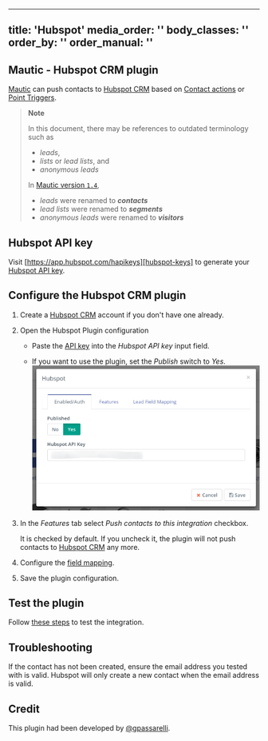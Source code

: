 ---
title: 'Hubspot'
media_order: ''
body_classes: ''
order_by: ''
order_manual: ''
----------------------

## Mautic - Hubspot CRM plugin

[Mautic] can push contacts to [Hubspot CRM] based on [Contact actions][testing] or [Point Triggers][points].

> **Note**
>
> In this document, there may be references to outdated terminology such as
>
> - _leads_,
> - _lists_ or _lead lists_, and
> - _anonymous leads_
>
> In [Mautic version `1.4`][release-1.4.0],
>
> - _leads_ were renamed to _**contacts**_
> - _lead lists_ were renamed to _**segments**_
> - _anonymous leads_ were renamed to _**visitors**_

[release-1.4.0]: <https://github.com/mautic/mautic/releases/tag/1.4.0>

## Hubspot API key

Visit [https://app.hubspot.com/hapikeys][hubspot-keys] to generate your [Hubspot API key][hubspot-keys].

## Configure the Hubspot CRM plugin

1. Create a [Hubspot CRM] account if you don't have one already.

1. Open the Hubspot Plugin configuration

   - Paste the [API key][hubspot-keys] into the *Hubspot API key* input field.

   - If you want to use the plugin, set the *Publish* switch to *Yes*.
    ![Hubspot CRM Plugin configuration](plugins-hubspot-crm-configuration.png "Hubspot CRM Plugin configuration")

1. In the _Features_ tab select *Push contacts to this integration* checkbox.

    It is checked by default. If you uncheck it, the plugin will not push contacts to [Hubspot CRM] any more.

1. Configure the [field mapping][field mapping].

1. Save the plugin configuration.

## Test the plugin

Follow [these steps][testing] to test the integration.

## Troubleshooting

If the contact has not been created, ensure the email address you tested with is valid. Hubspot will only create a new contact when the email address is valid.

## Credit

This plugin had been developed by [@gpassarelli].

[Hubspot CRM]: <https://www.hubspot.com/crm>
[hubspot-keys]: <https://app.hubspot.com/hapikey>

[@gpassarelli]: <https://github.com/gpassarelli>

[mautic]: <https://mautic.org>
[Mautic]: <https://mautic.org>

[field mapping]: <field_mapping.html>
[testing]: <integration_test.html>
[points]: <./../points>
